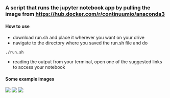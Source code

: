 ### A script that runs the jupyter notebook app by pulling the image from https://hub.docker.com/r/continuumio/anaconda3

#### How to use
* download run.sh and place it wherever you want on your drive
* navigate to the directory where you saved the run.sh file and do
```
./run.sh
```
* reading the output from your terminal, open one of the suggested links to access your notebook

#### Some example images
![](relative/path/to/img/0.png?raw=true)
![](relative/path/to/img/1.png?raw=true)
![](relative/path/to/img/2.png?raw=true)
